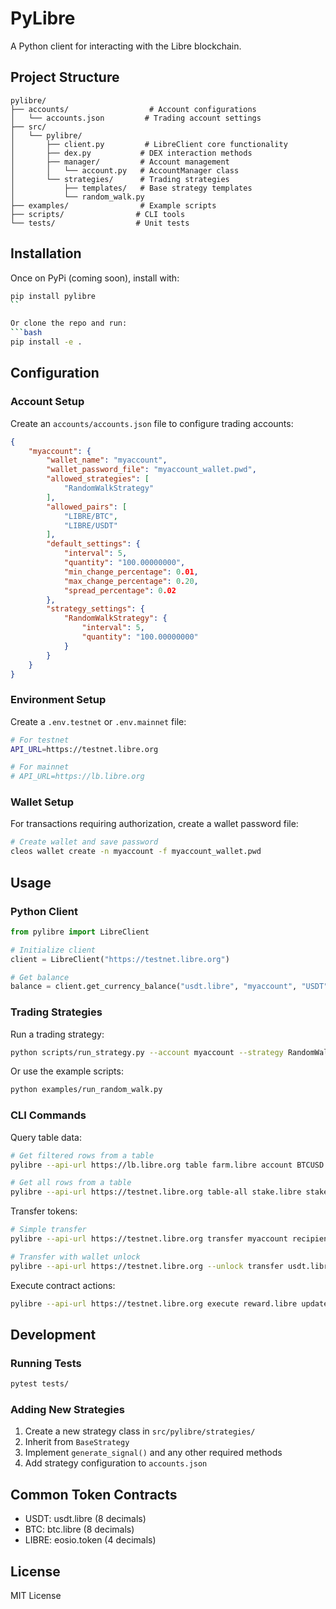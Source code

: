 # PyLibre

A Python client for interacting with the Libre blockchain.

## Project Structure

```
pylibre/
├── accounts/                  # Account configurations
│   └── accounts.json         # Trading account settings
├── src/
│   └── pylibre/
│       ├── client.py         # LibreClient core functionality
│       ├── dex.py           # DEX interaction methods
│       ├── manager/         # Account management
│       │   └── account.py   # AccountManager class
│       └── strategies/      # Trading strategies
│           ├── templates/   # Base strategy templates
│           └── random_walk.py
├── examples/                # Example scripts
├── scripts/                # CLI tools
└── tests/                  # Unit tests
```

## Installation 

Once on PyPi (coming soon), install with:
```bash
pip install pylibre
``

Or clone the repo and run:
```bash
pip install -e .
```

## Configuration

### Account Setup

Create an `accounts/accounts.json` file to configure trading accounts:

```json
{
    "myaccount": {
        "wallet_name": "myaccount",
        "wallet_password_file": "myaccount_wallet.pwd",
        "allowed_strategies": [
            "RandomWalkStrategy"
        ],
        "allowed_pairs": [
            "LIBRE/BTC",
            "LIBRE/USDT"
        ],
        "default_settings": {
            "interval": 5,
            "quantity": "100.00000000",
            "min_change_percentage": 0.01,
            "max_change_percentage": 0.20,
            "spread_percentage": 0.02
        },
        "strategy_settings": {
            "RandomWalkStrategy": {
                "interval": 5,
                "quantity": "100.00000000"
            }
        }
    }
}
```

### Environment Setup

Create a `.env.testnet` or `.env.mainnet` file:
```bash
# For testnet
API_URL=https://testnet.libre.org

# For mainnet
# API_URL=https://lb.libre.org
```

### Wallet Setup
For transactions requiring authorization, create a wallet password file:
```bash
# Create wallet and save password
cleos wallet create -n myaccount -f myaccount_wallet.pwd
```

## Usage

### Python Client

```python
from pylibre import LibreClient

# Initialize client
client = LibreClient("https://testnet.libre.org")

# Get balance
balance = client.get_currency_balance("usdt.libre", "myaccount", "USDT")
```

### Trading Strategies

Run a trading strategy:
```bash
python scripts/run_strategy.py --account myaccount --strategy RandomWalkStrategy --base BTC --quote LIBRE
```

Or use the example scripts:
```bash
python examples/run_random_walk.py
```

### CLI Commands

Query table data:
```bash
# Get filtered rows from a table
pylibre --api-url https://lb.libre.org table farm.libre account BTCUSD --lower-bound myaccount

# Get all rows from a table
pylibre --api-url https://testnet.libre.org table-all stake.libre stake stake.libre
```

Transfer tokens:
```bash
# Simple transfer
pylibre --api-url https://testnet.libre.org transfer myaccount recipient "1.00000000 USDT" "memo"

# Transfer with wallet unlock
pylibre --api-url https://testnet.libre.org --unlock transfer usdt.libre myaccount recipient "1.00000000 USDT" "memo"
```

Execute contract actions:
```bash
pylibre --api-url https://testnet.libre.org execute reward.libre updateall myaccount '{"max_steps":"500"}'
```

## Development

### Running Tests
```bash
pytest tests/
```

### Adding New Strategies

1. Create a new strategy class in `src/pylibre/strategies/`
2. Inherit from `BaseStrategy`
3. Implement `generate_signal()` and any other required methods
4. Add strategy configuration to `accounts.json`

## Common Token Contracts
- USDT: usdt.libre (8 decimals)
- BTC: btc.libre (8 decimals)
- LIBRE: eosio.token (4 decimals)

## License

MIT License